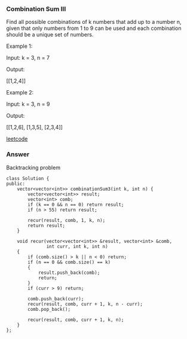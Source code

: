 ### Combination Sum III
Find all possible combinations of k numbers that add up to a number n, given that only numbers from 1 to 9 can be used and each combination should be a unique set of numbers.


Example 1:

Input: k = 3, n = 7

Output:

[[1,2,4]]

Example 2:

Input: k = 3, n = 9

Output:

[[1,2,6], [1,3,5], [2,3,4]]

[leetcode](https://leetcode.com/problems/combination-sum-iii/description/)

### Answer 
Backtracking problem

	class Solution {
	public:
	    vector<vector<int>> combinationSum3(int k, int n) {
	        vector<vector<int>> result;
	        vector<int> comb;
	        if (k == 0 && n == 0) return result;
	        if (n > 55) return result;
	        
	        recur(result, comb, 1, k, n);
	        return result;
	    }
	    
	    void recur(vector<vector<int>> &result, vector<int> &comb, 
	               int curr, int k, int n)
	    {
	        if (comb.size() > k || n < 0) return;
	        if (n == 0 && comb.size() == k) 
	        {
	            result.push_back(comb);
	            return;
	        }
	        if (curr > 9) return;
	        
	        comb.push_back(curr);
	        recur(result, comb, curr + 1, k, n - curr);
	        comb.pop_back();
	        
	        recur(result, comb, curr + 1, k, n);
	    }
	};